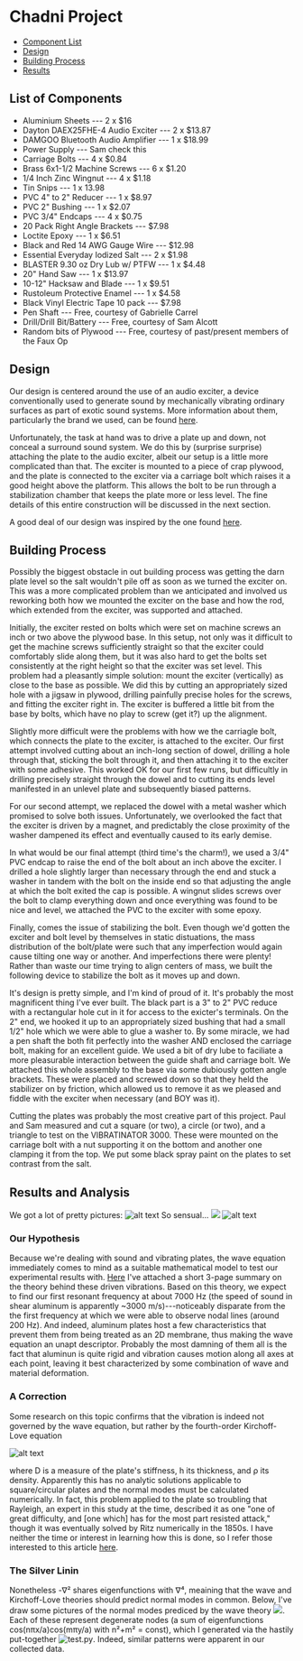 # Chadni Project
- [Component List](#list-of-components)
- [Design](#design)
- [Building Process](#building-process)
- [Results](#results)
## List of Components
* Aluminium Sheets --- 2 x $16
* Dayton DAEX25FHE-4 Audio Exciter --- 2 x $13.87
* DAMGOO Bluetooth Audio Amplifier --- 1 x $18.99
* Power Supply --- Sam check this
* Carriage Bolts --- 4 x $0.84
* Brass 6x1-1/2 Machine Screws --- 6 x $1.20
* 1/4 Inch Zinc Wingnut --- 4 x $1.18
* Tin Snips --- 1 x 13.98
* PVC 4" to 2" Reducer --- 1 x $8.97
* PVC 2" Bushing --- 1 x $2.07
* PVC 3/4" Endcaps --- 4 x $0.75
* 20 Pack Right Angle Brackets --- $7.98
* Loctite Epoxy --- 1 x $6.51
* Black and Red 14 AWG Gauge Wire --- $12.98
* Essential Everyday Iodized Salt --- 2 x $1.98
* BLASTER 9.30 oz Dry Lub w/ PTFW --- 1 x $4.48
* 20" Hand Saw --- 1 x $13.97
* 10-12" Hacksaw and Blade --- 1 x $9.51
* Rustoleum Protective Enamel --- 1 x $4.58
* Black Vinyl Electric Tape 10 pack --- $7.98
* Pen Shaft --- Free, courtesy of Gabrielle Carrel
* Drill/Drill Bit/Battery --- Free, courtesy of Sam Alcott
* Random bits of Plywood --- Free, courtesy of past/present members of the Faux Op

## Design
Our design is centered around the use of an audio exciter, a device conventionally used to generate sound by mechanically vibrating ordinary surfaces as part of exotic sound systems. More information about them, particularly the brand we used, can be found [here](https://www.daytonaudio.com/category/180/exciters).

Unfortunately, the task at hand was to drive a plate up and down, not conceal a surround sound system. We do this by (surprise surprise) attaching the plate to the audio exciter, albeit our setup is a little more complicated than that. The exciter is mounted to a piece of crap plywood, and the plate is connected to the exciter via a carriage bolt which raises it a good height above the platform. This allows the bolt to be run through a stabilization chamber that keeps the plate more or less level. The fine details of this entire construction will be discussed in the next section.

A good deal of our design was inspired by the one found [here](https://www.instructables.com/Oobleck-Chladni-Plate/).

## Building Process

Possibly the biggest obstacle in out building process was getting the darn plate level so the salt wouldn't pile off as soon as we turned the exciter on. This was a more complicated problem than we anticipated and involved us reworking both how we mounted the exciter on the base and how the rod, which extended from the exciter, was supported and attached. 


Initially, the exciter rested on bolts which were set on machine screws an inch or two above the plywood base. In this setup, not only was it difficult to get the machine screws sufficiently straight so that the exciter could comfortably slide along them, but it was also hard to get the bolts set consistently at the right height so that the exciter was set level. This problem had a pleasantly simple solution: mount the exciter (vertically) as close to the base as possible. We did this by cutting an appropriately sized hole with a jigsaw in plywood, drilling painfully precise holes for the screws, and fitting the exciter right in. The exciter is buffered a little bit from the base by bolts, which have no play to screw (get it?) up the alignment. 


Slightly more difficult were the problems with how we the carriagle bolt, which connects the plate to the exciter, is attached to the exciter. Our first attempt involved cutting about an inch-long section of dowel, drilling a hole through that, sticking the bolt through it, and then attaching it to the exciter with some adhesive. This worked OK for our first few runs, but difficultly in drilling precisely straight through the dowel and to cutting its ends level manifested in an unlevel plate and subsequently biased patterns. 


For our second attempt, we replaced the dowel with a metal washer which promised to solve both issues. Unfortunately, we overlooked the fact that the exciter is driven by a magnet, and predictably the close proximity of the washer dampened its effect and eventually caused to its early demise. 

In what would be our final attempt (third time's the charm!), we used a 3/4" PVC endcap to raise the end of the bolt about an inch above the exciter. I drilled a hole slightly larger than necessary through the end and stuck a washer in tandem with the bolt on the inside end so that adjusting the angle at which the bolt exited the cap is possible. A wingnut slides screws over the bolt to clamp everything down and once everything was found to be nice and level, we attached the PVC to the exciter with some epoxy.

Finally, comes the issue of stabilizing the bolt. Even though we'd gotten the exciter and bolt level by themselves in static distuations, the mass distribution of the bolt/plate were such that any imperfection would again cause tilting one way or another. And imperfections there were plenty! Rather than waste our time trying to align centers of mass, we built the following device to stabilize the bolt as it moves up and down. 


It's design is pretty simple, and I'm kind of proud of it. It's probably the most magnificent thing I've ever built. The black part is a 3" to 2" PVC reduce with a rectangular hole cut in it for access to the exicter's terminals. On the 2" end, we hooked it up to an appropriately sized bushing that had a small 1/2" hole which we were able to glue a washer to. By some miracle, we had a pen shaft the both fit perfectly into the washer AND enclosed the carriage bolt, making for an excellent guide. We used a bit of dry lube to faciliate a more pleasurable interaction between the guide shaft and carriage bolt. We attached this whole assembly to the base via some dubiously gotten angle brackets. These were placed and screwed down so that they held the stabilizer on by friction, which allowed us to remove it as we pleased and fiddle with the exciter when necessary (and BOY was it).

Cutting the plates was probably the most creative part of this project. Paul and Sam measured and cut a square (or two), a circle (or two), and a triangle to test on the VIBRATINATOR 3000. These were mounted on the carriage bolt with a nut supporting it on the bottom and another one clamping it from the top. We put some black spray paint on the plates to set contrast from the salt.





## Results and Analysis
We got a lot of pretty pictures:
![alt text](https://github.com/salcott01/Chladni_Project/blob/main/IMG_8142.jpg)
So sensual...
![](https://github.com/salcott01/Chladni_Project/blob/main/8kdu7l7kthf61.jpg)
![alt text](https://github.com/salcott01/Chladni_Project/blob/main/IMG_8143.jpg)
### Our Hypothesis
Because we're dealing with sound and vibrating plates, the wave equation immediately comes to mind as a suitable mathematical model to test our experimental results with. [Here](https://github.com/salcott01/Chladni_Project/blob/main/thry.pdf) I've attached a short 3-page summary on the theory behind these driven vibrations. Based on this theory, we expect to find our first resonant frequency at about 7000 Hz (the speed of sound in shear aluminum is apparently ~3000 m/s)---noticeably disparate from the the first frequency at which we were able to observe nodal lines (around 200 Hz). And indeed, aluminum plates host a few characteristics that prevent them from being treated as an 2D membrane, thus making the wave equation an unapt descriptor. Probably the most damning of them all is the fact that aluminun is quite rigid and vibration causes motion along all axes at each point, leaving it best characterized by some combination of wave and material deformation.
### A Correction
Some research on this topic confirms that the vibration is indeed not governed by the wave equation, but rather by the fourth-order Kirchoff-Love equation

![alt text](https://github.com/salcott01/Chladni_Project/blob/main/stuff.png)

where D is a measure of the plate's stiffness, h its thickness, and ρ its density. Apparently this has no analytic solutions applicable to square/circular plates and the normal modes must be calculated numerically. In fact, this problem applied to the plate so troubling that Rayleigh, an expert in this study at the time, described it as one "one of great difficulty, and [one which] has for the most part resisted attack," though it was eventually solved by Ritz numerically in the 1850s. I have neither the time or interest in learning how this is done, so I refer those interested to this article [here](http://www.unige.ch/~gander/Preprints/Ritz.pdf). 
### The Silver Linin
Nonetheless -∇² shares eigenfunctions with ∇⁴, meaining that the wave and Kirchoff-Love theories should predict normal modes in common. Below, I've draw some pictures of the normal modes prediced by the wave theory
![](https://github.com/salcott01/Chladni_Project/blob/main/collage.png).
Each of these represent degenerate nodes (a sum of eigenfunctions cos(nπx/a)cos(mπy/a) with n²+m² = const), which I generated via the hastily put-together ![test.py](tes.ppy). Indeed, similar patterns were apparent in our collected data.
